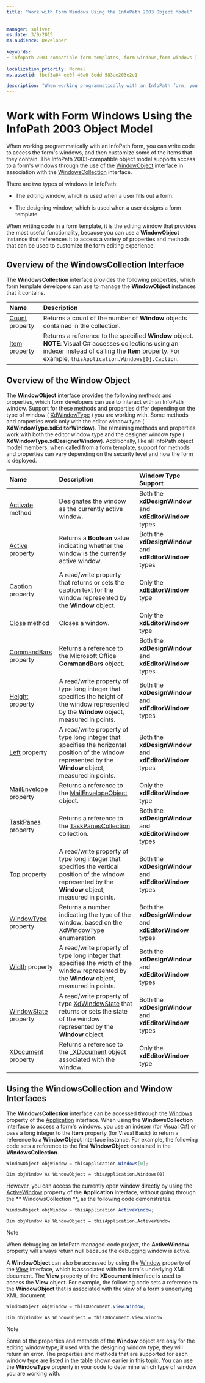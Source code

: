 ```yaml
---
title: "Work with Form Windows Using the InfoPath 2003 Object Model"
 
 
manager: soliver
ms.date: 3/9/2015
ms.audience: Developer
 
keywords:
- infopath 2003-compatible form templates, form windows,form windows [InfoPath 2007], InfoPath 2003-compatible form templates
 
localization_priority: Normal
ms.assetid: fbcf3a04-ee0f-40a6-8edd-583ae203e2e1

description: "When working programmatically with an InfoPath form, you can write code to access the form's windows, and then customize some of the items that they contain. The InfoPath 2003-compatible object model supports access to a form's windows through the use of the WindowObject interface in association with the WindowsCollection interface."
---
```


# Work with Form Windows Using the InfoPath 2003 Object Model

When working programmatically with an InfoPath form, you can write code to access the form's windows, and then customize some of the items that they contain. The InfoPath 2003-compatible object model supports access to a form's windows through the use of the [WindowObject](https://msdn.microsoft.com/library/Microsoft.Office.Interop.InfoPath.SemiTrust.WindowObject.aspx) interface in association with the [WindowsCollection](https://msdn.microsoft.com/library/Microsoft.Office.Interop.InfoPath.SemiTrust.WindowsCollection.aspx) interface. 
  
There are two types of windows in InfoPath:
  
- The editing window, which is used when a user fills out a form.
    
- The designing window, which is used when a user designs a form template.
    
When writing code in a form template, it is the editing window that provides the most useful functionality, because you can use a **WindowObject** instance that references it to access a variety of properties and methods that can be used to customize the form editing experience. 
  
## Overview of the WindowsCollection Interface

The **WindowsCollection** interface provides the following properties, which form template developers can use to manage the **WindowObject** instances that it contains. 
  
|**Name**|**Description**|
|:-----|:-----|
|[Count](https://msdn.microsoft.com/library/Microsoft.Office.Interop.InfoPath.SemiTrust.Windows.Count.aspx) property  <br/> |Returns a count of the number of **Window** objects contained in the collection.  <br/> |
|[Item](https://msdn.microsoft.com/library/Microsoft.Office.Interop.InfoPath.SemiTrust.Windows.Item.aspx) property  <br/> |Returns a reference to the specified **Window** object.  <br/> **NOTE**: Visual C# accesses collections using an indexer instead of calling the **Item** property. For example,  `thisApplication.Windows[0].Caption`.           |
   
## Overview of the Window Object

The **WindowObject** interface provides the following methods and properties, which form developers can use to interact with an InfoPath window. Support for these methods and properties differ depending on the type of window ( [XdWindowType](https://msdn.microsoft.com/library/Microsoft.Office.Interop.InfoPath.SemiTrust.XdWindowType.aspx) ) you are working with. Some methods and properties work only with the editor window type ( **XdWindowType.xdEditorWindow**). The remaining methods and properties work with both the editor window type and the designer window type ( **XdWindowType.xdDesignerWindow**). Additionally, like all InfoPath object model members, when called from a form template, support for methods and properties can vary depending on the security level and how the form is deployed.
  
|**Name**|**Description**|**Window Type Support**|
|:-----|:-----|:-----|
|[Activate](https://msdn.microsoft.com/library/Microsoft.Office.Interop.InfoPath.SemiTrust.Window2.Activate.aspx) method  <br/> |Designates the window as the currently active window.  <br/> |Both the **xdDesignWindow** and **xdEditorWindow** types  <br/> |
|[Active](https://msdn.microsoft.com/library/Microsoft.Office.Interop.InfoPath.SemiTrust.Window2.Active.aspx) property  <br/> |Returns a **Boolean** value indicating whether the window is the currently active window.  <br/> |Both the **xdDesignWindow** and **xdEditorWindow** types  <br/> |
|[Caption](https://msdn.microsoft.com/library/Microsoft.Office.Interop.InfoPath.SemiTrust.Window2.Caption.aspx) property  <br/> |A read/write property that returns or sets the caption text for the window represented by the **Window** object.  <br/> |Only the **xdEditorWindow** type  <br/> |
|[Close](https://msdn.microsoft.com/library/Microsoft.Office.Interop.InfoPath.SemiTrust.Window2.Close.aspx) method  <br/> |Closes a window.  <br/> |Only the **xdEditorWindow** type  <br/> |
|[CommandBars](https://msdn.microsoft.com/library/Microsoft.Office.Interop.InfoPath.SemiTrust.Window2.CommandBars.aspx) property  <br/> |Returns a reference to the Microsoft Office **CommandBars** object.  <br/> |Both the **xdDesignWindow** and **xdEditorWindow** types  <br/> |
|[Height](https://msdn.microsoft.com/library/Microsoft.Office.Interop.InfoPath.SemiTrust.Window2.Height.aspx) property  <br/> |A read/write property of type long integer that specifies the height of the window represented by the **Window** object, measured in points.  <br/> |Both the **xdDesignWindow** and **xdEditorWindow** types  <br/> |
|[Left](https://msdn.microsoft.com/library/Microsoft.Office.Interop.InfoPath.SemiTrust.Window2.Left.aspx) property  <br/> |A read/write property of type long integer that specifies the horizontal position of the window represented by the **Window** object, measured in points.  <br/> |Both the **xdDesignWindow** and **xdEditorWindow** types  <br/> |
|[MailEnvelope](https://msdn.microsoft.com/library/Microsoft.Office.Interop.InfoPath.SemiTrust.Window2.MailEnvelope.aspx) property  <br/> |Returns a reference to the [MailEnvelopeObject](https://msdn.microsoft.com/library/Microsoft.Office.Interop.InfoPath.SemiTrust.MailEnvelopeObject.aspx) object.  <br/> |Only the **xdEditorWindow** type  <br/> |
|[TaskPanes](https://msdn.microsoft.com/library/Microsoft.Office.Interop.InfoPath.SemiTrust.Window2.TaskPanes.aspx) property  <br/> |Returns a reference to the [TaskPanesCollection](https://msdn.microsoft.com/library/Microsoft.Office.Interop.InfoPath.SemiTrust.TaskPanesCollection.aspx) collection.  <br/> |Both the **xdDesignWindow** and **xdEditorWindow** types  <br/> |
|[Top](https://msdn.microsoft.com/library/Microsoft.Office.Interop.InfoPath.SemiTrust.Window2.Top.aspx) property  <br/> |A read/write property of type long integer that specifies the vertical position of the window represented by the **Window** object, measured in points.  <br/> |Both the **xdDesignWindow** and **xdEditorWindow** types  <br/> |
|[WindowType](https://msdn.microsoft.com/library/Microsoft.Office.Interop.InfoPath.SemiTrust.Window2.WindowType.aspx) property  <br/> |Returns a number indicating the type of the window, based on the [XdWindowType](https://msdn.microsoft.com/library/Microsoft.Office.Interop.InfoPath.SemiTrust.XdWindowType.aspx) enumeration.  <br/> |Both the **xdDesignWindow** and **xdEditorWindow** types  <br/> |
|[Width](https://msdn.microsoft.com/library/Microsoft.Office.Interop.InfoPath.SemiTrust.Window2.Width.aspx) property  <br/> |A read/write property of type long integer that specifies the width of the window represented by the **Window** object, measured in points.  <br/> |Both the **xdDesignWindow** and **xdEditorWindow** types  <br/> |
|[WindowState](https://msdn.microsoft.com/library/Microsoft.Office.Interop.InfoPath.SemiTrust.Window2.WindowState.aspx) property  <br/> |A read/write property of type [XdWindowState](https://msdn.microsoft.com/library/Microsoft.Office.Interop.InfoPath.SemiTrust.XdWindowState.aspx) that returns or sets the state of the window represented by the **Window** object.  <br/> |Both the **xdDesignWindow** and **xdEditorWindow** types  <br/> |
|[XDocument](https://msdn.microsoft.com/library/Microsoft.Office.Interop.InfoPath.SemiTrust.Window2.XDocument.aspx) property  <br/> |Returns a reference to the [_XDocument](https://msdn.microsoft.com/library/Microsoft.Office.Interop.InfoPath.SemiTrust._XDocument.aspx) object associated with the window.  <br/> |Only the **xdEditorWindow** type  <br/> |
   
## Using the WindowsCollection and Window Interfaces

The **WindowsCollection** interface can be accessed through the [Windows](https://msdn.microsoft.com/library/Microsoft.Office.Interop.InfoPath.SemiTrust._Application2.Windows.aspx) property of the [Application](https://msdn.microsoft.com/library/Microsoft.Office.Interop.InfoPath.SemiTrust.Application.aspx) interface. When using the **WindowsCollection** interface to access a form's windows, you use an indexer (for Visual C#) or pass a long integer to the **Item** property (for Visual Basic) to return a reference to a **WindowObject** interface instance. For example, the following code sets a reference to the first **WindowObject** contained in the **WindowsCollection**.
  
```cs
WindowObject objWindow = thisApplication.Windows[0];
```

```VB.net
Dim objWindow As WindowObject = thisApplication.Windows(0)
```

However, you can access the currently open window directly by using the [ActiveWindow](https://msdn.microsoft.com/library/Microsoft.Office.Interop.InfoPath.SemiTrust._Application2.ActiveWindow.aspx) property of the **Application** interface, without going through the ** WindowsCollection **, as the following code demonstrates.
  
```cs
WindowObject objWindow = thisApplication.ActiveWindow;
```

```VB.net
Dim objWindow As WindowObject = thisApplication.ActiveWindow
```

> [!NOTE]
> When debugging an InfoPath managed-code project, the **ActiveWindow** property will always return **null** because the debugging window is active. 
  
A **WindowObject** can also be accessed by using the [Window](https://msdn.microsoft.com/library/Microsoft.Office.Interop.InfoPath.SemiTrust.View.Window.aspx) property of the [View](https://msdn.microsoft.com/library/Microsoft.Office.Interop.InfoPath.SemiTrust.View.aspx) interface, which is associated with the form's underlying XML document. The **View** property of the **XDocument** interface is used to access the **View** object. For example, the following code sets a reference to the **WindowObject** that is associated with the view of a form's underlying XML document. 
  
```cs
WindowObject objWindow = thisXDocument.View.Window;
```

```VB.net
Dim objWindow As WindowObject = thisXDocument.View.Window
```

> [!NOTE]
> Some of the properties and methods of the **Window** object are only for the editing window type; if used with the designing window type, they will return an error. The properties and methods that are supported for each window type are listed in the table shown earlier in this topic. You can use the **WindowType** property in your code to determine which type of window you are working with. 
  

